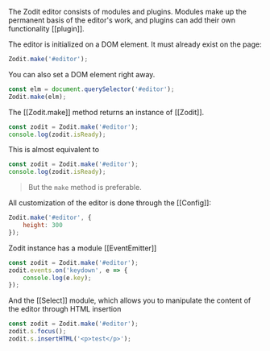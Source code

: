 The Zodit editor consists of modules and plugins. Modules make up the permanent basis of the editor's work,
and plugins can add their own functionality [[plugin]].

The editor is initialized on a DOM element. It must already exist on the page:

```js
Zodit.make('#editor');
```

You can also set a DOM element right away.

```js
const elm = document.querySelector('#editor');
Zodit.make(elm);
```

The [[Zodit.make]] method returns an instance of [[Zodit]].

```js
const zodit = Zodit.make('#editor');
console.log(zodit.isReady);
```

This is almost equivalent to

```js
const zodit = Zodit.make('#editor');
console.log(zodit.isReady);
```

> But the `make` method is preferable.

All customization of the editor is done through the [[Config]]:

```js
Zodit.make('#editor', {
	height: 300
});
```

Zodit instance has a module [[EventEmitter]]

```js
const zodit = Zodit.make('#editor');
zodit.events.on('keydown', e => {
	console.log(e.key);
});
```

And the [[Select]] module, which allows you to manipulate the content of the editor through HTML insertion

```js
const zodit = Zodit.make('#editor');
zodit.s.focus();
zodit.s.insertHTML('<p>test</p>');
```
